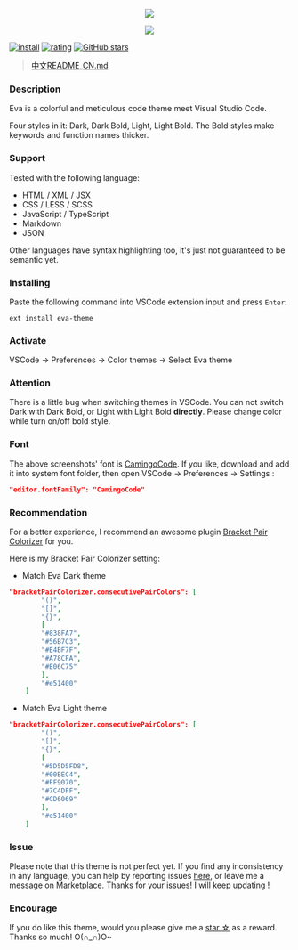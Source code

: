<p align="center"><img src="https://github.com/fisheva/Static/blob/master/Eva-Theme/Screenshot/Eva-Dark@2X.png?raw=true"></p>
<p align="center"><img src="https://github.com/fisheva/Static/blob/master/Eva-Theme/Screenshot/Eva-Light@2X.png?raw=true"></p>

[![install](http://vsmarketplacebadge.apphb.com/installs/fisheva.eva-theme.svg?style=flat-flat)](https://marketplace.visualstudio.com/items?itemName=fisheva.eva-theme) [![rating](http://vsmarketplacebadge.apphb.com/rating-short/fisheva.eva-theme.svg?style=flat)](https://marketplace.visualstudio.com/items/fisheva.eva-theme)  [![GitHub stars](https://img.shields.io/github/stars/fisheva/eva-theme.svg?style=social&label=Star&maxAge=2592000)](https://github.com/fisheva/eva-theme)

> [中文README_CN.md](https://github.com/fisheva/Eva-Theme/blob/master/README_CN.md)

### Description
Eva is a colorful and meticulous code theme meet Visual Studio Code.

Four styles in it: Dark, Dark Bold, Light, Light Bold. The Bold styles make keywords and function names thicker.

### Support
Tested with the following language:
- HTML / XML / JSX
- CSS / LESS / SCSS
- JavaScript / TypeScript
- Markdown
- JSON

Other languages have syntax highlighting too, it's just not guaranteed to be semantic yet.

### Installing
Paste the following command into VSCode extension input and press `Enter`:
```shell
ext install eva-theme
```
### Activate
VSCode → Preferences → Color themes → Select Eva theme

### Attention
There is a little bug when switching themes in VSCode. You can not switch Dark with Dark Bold, or Light with Light Bold **directly**. Please change color while turn on/off bold style.

### Font
The above screenshots' font is [CamingoCode](https://www.fontsquirrel.com/fonts/camingocode). If you like, download and add it into system font folder, then open VSCode → Preferences → Settings :
```json
"editor.fontFamily": "CamingoCode"
```
### Recommendation
For a better experience, I recommend an awesome plugin [Bracket Pair Colorizer](https://marketplace.visualstudio.com/items?itemName=CoenraadS.bracket-pair-colorizer) for you.

Here is my Bracket Pair Colorizer setting:

- Match Eva Dark theme
```json
"bracketPairColorizer.consecutivePairColors": [
        "()",
        "[]",
        "{}",
        [
        "#838FA7",
        "#56B7C3",
        "#E4BF7F",
        "#A78CFA",
        "#E06C75"
        ],
        "#e51400"
    ]
```

- Match Eva Light theme
```json
"bracketPairColorizer.consecutivePairColors": [
        "()",
        "[]",
        "{}",
        [
        "#5D5D5FD8",
        "#00BEC4",
        "#FF9070",
        "#7C4DFF",
        "#CD6069"
        ],
        "#e51400"
    ]
```

### Issue
Please note that this theme is not perfect yet. If you find any inconsistency in any language, you can help by reporting issues [here](https://github.com/fisheva/Eva-Theme/issues), or leave me a message on [Marketplace](https://marketplace.visualstudio.com/items/fisheva.eva-theme). Thanks for your issues! I will keep updating !

### Encourage
If you do like this theme, would you please give me a [star ☆](https://github.com/fisheva/Eva-Theme) as a reward. Thanks so much! O(∩_∩)O~
